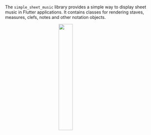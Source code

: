 <!-- 
This README describes the package. If you publish this package to pub.dev,
this README's contents appear on the landing page for your package.

For information about how to write a good package README, see the guide for
[writing package pages](https://dart.dev/guides/libraries/writing-package-pages). 

For general information about developing packages, see the Dart guide for
[creating packages](https://dart.dev/guides/libraries/create-library-packages)
and the Flutter guide for
[developing packages and plugins](https://flutter.dev/developing-packages). 
-->

The `simple_sheet_music` library provides a simple way to display sheet music in Flutter applications.
It contains classes for rendering staves, measures, clefs, notes and other notation objects.


<img src="https://github.com/tomoyu719/simple_sheet_music/assets/29626818/33364f6a-63ae-4b41-9c98-46998fe3c702" width="30%" style="display: block; margin: 0 auto;">
